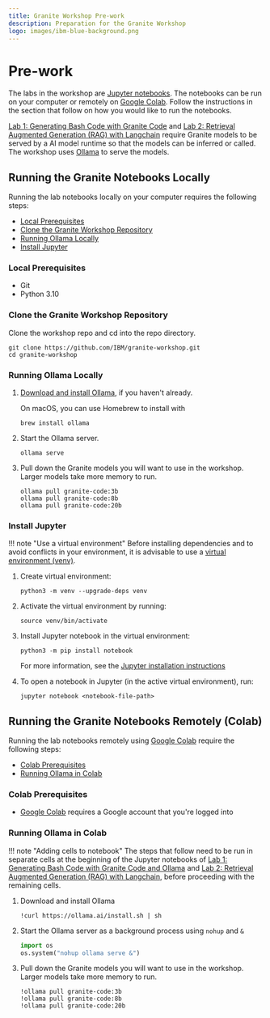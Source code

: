 ```yaml
---
title: Granite Workshop Pre-work
description: Preparation for the Granite Workshop
logo: images/ibm-blue-background.png
---
```


# Pre-work

The labs in the workshop are [Jupyter notebooks](https://jupyter.org/). The notebooks can be run on your computer or remotely on [Google Colab](https://colab.google/). Follow the instructions in the section that follow on how you would like to run the notebooks.

[Lab 1: Generating Bash Code with Granite Code](../lab-1/README.md) and [Lab 2: Retrieval Augmented Generation (RAG) with Langchain](../lab-2/README.md) require Granite models to be served by a AI model runtime so that the models can be inferred or called. The workshop uses [Ollama](https://github.com/ollama/ollama) to serve the models.

## Running the Granite Notebooks Locally

Running the lab notebooks locally on your computer requires the following steps:

- [Local Prerequisites](#local-prerequisites)
- [Clone the Granite Workshop Repository](#clone-the-granite-workshop-repository)
- [Running Ollama Locally](#running-ollama-locally)
- [Install Jupyter](#install-jupyter)

### Local Prerequisites

- Git
- Python 3.10

### Clone the Granite Workshop Repository

Clone the workshop repo and cd into the repo directory.

```shell
git clone https://github.com/IBM/granite-workshop.git
cd granite-workshop
```

### Running Ollama Locally

1. [Download and install Ollama](https://github.com/ollama/ollama?tab=readme-ov-file#ollama), if you haven't already.

    On macOS, you can use Homebrew to install with

    ```shell
    brew install ollama
    ```

1. Start the Ollama server.

    ```shell
    ollama serve
    ```

1. Pull down the Granite models you will want to use in the workshop. Larger models take more memory to run.

    ```shell
    ollama pull granite-code:3b
    ollama pull granite-code:8b
    ollama pull granite-code:20b
    ```

### Install Jupyter

!!! note "Use a virtual environment"
    Before installing dependencies and to avoid conflicts in your environment, it is advisable to use a [virtual environment (venv)](https://docs.python.org/3/library/venv.html).

1. Create virtual environment:

    ```shell
    python3 -m venv --upgrade-deps venv
    ```

1. Activate the virtual environment by running:

    ```shell
    source venv/bin/activate
    ```

1. Install Jupyter notebook in the virtual environment:

    ```shell
    python3 -m pip install notebook
    ```

    For more information, see the [Jupyter installation instructions](https://jupyter.org/install)

1. To open a notebook in Jupyter (in the active virtual environment), run:

    ```shell
    jupyter notebook <notebook-file-path>
    ```

## Running the Granite Notebooks Remotely (Colab)

Running the lab notebooks remotely using [Google Colab](https://colab.google/) require the following steps:

- [Colab Prerequisites](#colab-prerequisites)
- [Running Ollama in Colab](#running-ollama-in-colab)

### Colab Prerequisites

- [Google Colab](https://colab.google/) requires a Google account that you're logged into

### Running Ollama in Colab

!!! note "Adding cells to notebook"
    The steps that follow need to be run in separate cells at the beginning of the Jupyter notebooks of [Lab 1: Generating Bash Code with Granite Code and Ollama](../lab-1/README.md) and [Lab 2: Retrieval Augmented Generation (RAG) with Langchain](../lab-2/README.md), before proceeding with the remaining cells.

1. Download and install Ollama

    ```shell
    !curl https://ollama.ai/install.sh | sh
    ```

1. Start the Ollama server as a background process using `nohup` and `&`

    ```python
    import os
    os.system("nohup ollama serve &")
    ```

1. Pull down the Granite models you will want to use in the workshop. Larger models take more memory to run.

    ```shell
    !ollama pull granite-code:3b
    !ollama pull granite-code:8b
    !ollama pull granite-code:20b
    ```
